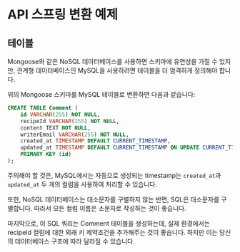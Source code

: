 # API 스프링 변환 예제

## 테이블

Mongoose와 같은 NoSQL 데이터베이스를 사용하면 스키마에 유연성을 가질 수 있지만, 관계형 데이터베이스인 MySQL을 사용하려면 테이블을 더 엄격하게 정의해야 합니다. 

위의 Mongoose 스키마를 MySQL 테이블로 변환하면 다음과 같습니다:

```sql
CREATE TABLE Comment (
    id VARCHAR(255) NOT NULL,
    recipeId VARCHAR(255) NOT NULL,
    content TEXT NOT NULL,
    writerEmail VARCHAR(255) NOT NULL,
    created_at TIMESTAMP DEFAULT CURRENT_TIMESTAMP,
    updated_at TIMESTAMP DEFAULT CURRENT_TIMESTAMP ON UPDATE CURRENT_TIMESTAMP,
    PRIMARY KEY (id)
);
```

주의해야 할 것은, MySQL에서는 자동으로 생성되는 timestamp는 `created_at`과 `updated_at` 두 개의 컬럼을 사용하여 처리할 수 있습니다. 

또한, NoSQL 데이터베이스는 대소문자를 구별하지 않는 반면, SQL은 대소문자를 구별합니다. 따라서 모든 컬럼 이름은 소문자로 작성하는 것이 좋습니다. 

마지막으로, 이 SQL 쿼리는 Comment 테이블을 생성하는데, 실제 환경에서는 recipeId 컬럼에 대한 외래 키 제약조건을 추가해주는 것이 좋습니다. 하지만 이는 당신의 데이터베이스 구조에 따라 달라질 수 있습니다.
